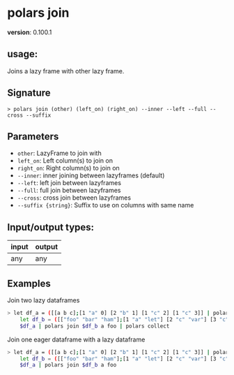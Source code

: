 # polars join

**version**: 0.100.1

## **usage**:

Joins a lazy frame with other lazy frame.

## Signature

`> polars join (other) (left_on) (right_on) --inner --left --full --cross --suffix`

## Parameters

- `other`: LazyFrame to join with
- `left_on`: Left column(s) to join on
- `right_on`: Right column(s) to join on
- `--inner`: inner joining between lazyframes (default)
- `--left`: left join between lazyframes
- `--full`: full join between lazyframes
- `--cross`: cross join between lazyframes
- `--suffix {string}`: Suffix to use on columns with same name

## Input/output types:

| input | output |
| ----- | ------ |
| any   | any    |

## Examples

Join two lazy dataframes

```bash
> let df_a = ([[a b c];[1 "a" 0] [2 "b" 1] [1 "c" 2] [1 "c" 3]] | polars into-lazy);
    let df_b = ([["foo" "bar" "ham"];[1 "a" "let"] [2 "c" "var"] [3 "c" "const"]] | polars into-lazy);
    $df_a | polars join $df_b a foo | polars collect
```

Join one eager dataframe with a lazy dataframe

```bash
> let df_a = ([[a b c];[1 "a" 0] [2 "b" 1] [1 "c" 2] [1 "c" 3]] | polars into-df);
    let df_b = ([["foo" "bar" "ham"];[1 "a" "let"] [2 "c" "var"] [3 "c" "const"]] | polars into-lazy);
    $df_a | polars join $df_b a foo
```

